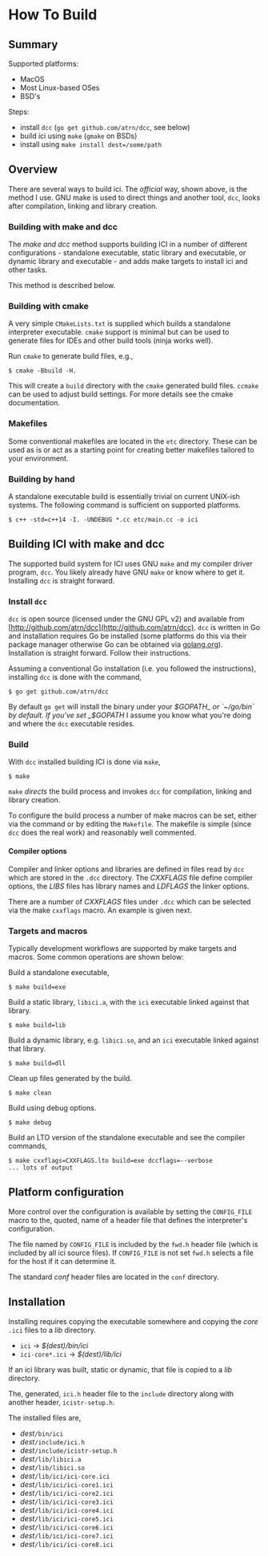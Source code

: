 # How To Build

## Summary

Supported platforms:

- MacOS
- Most Linux-based OSes
- BSD's

Steps:

- install `dcc` (`go get github.com/atrn/dcc`, see below)
- build ici using `make` (`gmake` on BSDs)
- install using `make install dest=/some/path`

## Overview

There are several ways to build ici. The _official_ way, shown above,
is the method I use. GNU make is used to direct things and another
tool, `dcc`, looks after compilation, linking and library creation.

### Building with make and dcc

The _make and dcc_ method supports building ICI in a number of
different configurations - standalone executable, static library and
executable, or dynamic library and executable - and adds make targets
to install ici and other tasks.

This method is described below.

### Building with cmake

A very simple `CMakeLists.txt` is supplied which builds a standalone
interpreter executable. `cmake` support is minimal but can be used to
generate files for IDEs and other build tools (ninja works well).

Run `cmake` to generate build files, e.g.,

    $ cmake -Bbuild -H.

This will create a `build` directory with the `cmake` generated
build files. `ccmake` can be used to adjust build settings. For
more details see the cmake documentation.

### Makefiles

Some conventional makefiles are located in the `etc` directory. These
can be used as is or act as a starting point for creating better
makefiles tailored to your environment.

### Building by hand

A standalone executable build is essentially trivial on current
UNIX-ish systems. The following command is sufficient on supported
platforms.

    $ c++ -std=c++14 -I. -UNDEBUG *.cc etc/main.cc -o ici



## Building ICI with make and dcc

The supported build system for ICI uses GNU `make` and my compiler
driver program, `dcc`. You likely already have GNU `make` or know
where to get it. Installing `dcc` is straight forward.

### Install `dcc`

`dcc` is open source (licensed under the GNU GPL v2) and available
from [http://github.com/atrn/dcc](http://github.com/atrn/dcc). `dcc`
is written in Go and installation requires Go be installed (some
platforms do this via their package manager otherwise Go can be
obtained via [golang.org](http://golang.org/)). Installation is
straight forward. Follow their instructions.

Assuming a conventional Go installation (i.e. you followed the
instructions), installing `dcc` is done with the command,

    $ go get github.com/atrn/dcc

By default `go get` will install the binary under your _$GOPATH_ or
`~/go/bin` by default. If you've set _$GOPATH_ I assume you know
what you're doing and where the `dcc` executable resides.

### Build

With `dcc` installed building ICI is done via `make`,

    $ make

`make` _directs_ the build process and invokes `dcc` for compilation,
linking and library creation.

To configure the build process a number of make macros can be set,
either via the command or by editing the `Makefile`. The makefile is
simple (since `dcc` does the real work) and reasonably well commented.

#### Compiler options

Compiler and linker options and libraries are defined in files read by
`dcc` which are stored in the `.dcc` directory. The _CXXFLAGS_ file
define compiler options, the _LIBS_ files has library names and
_LDFLAGS_ the linker options.

There are a number of _CXXFLAGS_ files under `.dcc` which can be
selected via the make `cxxflags` macro. An example is given next.

### Targets and macros

Typically development workflows are supported by make targets
and macros. Some common operations are shown below:

Build a standalone executable,

    $ make build=exe

Build a static library, `libici.a`, with the `ici` executable linked
against that library.

    $ make build=lib

Build a dynamic library, e.g. `libici.so`, and an `ici` executable
linked against that library.

    $ make build=dll

Clean up files generated by the build.

    $ make clean

Build using debug options.

    $ make debug

Build an LTO version of the standalone executable and see the
compiler commands,

    $ make cxxflags=CXXFLAGS.lto build=exe dccflags=--verbose
    ... lots of output


## Platform configuration

More control over the configuration is available by setting the
`CONFIG_FILE` macro to the, quoted, name of a header file that defines
the interpreter's configuration.

The file named by `CONFIG_FILE` is included by the `fwd.h` header file
(which is included by all ici source files). If `CONFIG_FILE` is not
set `fwd.h` selects a file for the host if it can determine it.

The standard _conf_ header files are located in the `conf` directory.

## Installation

Installing requires copying the executable somewhere and copying the
_core_ `.ici` files to a _lib_ directory.

- `ici` -> _$(dest)/bin/ici_
- `ici-core*.ici` -> _$(dest)/lib/ici_

If an ici library was built, static or dynamic, that file is copied to
a _lib_ directory.

The, generated, `ici.h` header file to the `include` directory along
with another header, `icistr-setup.h`.

The installed files are,

- _dest_`/bin/ici`
- _dest_`/include/ici.h`
- _dest_`/include/icistr-setup.h`
- _dest_`/lib/libici.a`
- _dest_`/lib/libici.so`
- _dest_`/lib/ici/ici-core.ici`
- _dest_`/lib/ici/ici-core1.ici`
- _dest_`/lib/ici/ici-core2.ici`
- _dest_`/lib/ici/ici-core3.ici`
- _dest_`/lib/ici/ici-core4.ici`
- _dest_`/lib/ici/ici-core5.ici`
- _dest_`/lib/ici/ici-core6.ici`
- _dest_`/lib/ici/ici-core7.ici`
- _dest_`/lib/ici/ici-core8.ici`
